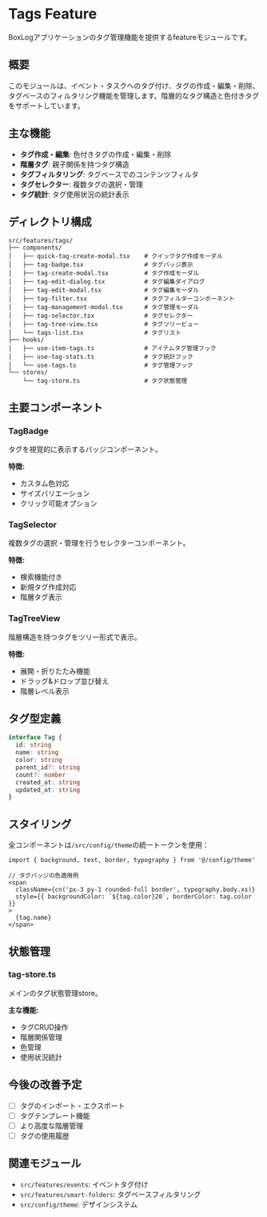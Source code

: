 # Tags Feature

BoxLogアプリケーションのタグ管理機能を提供するfeatureモジュールです。

## 概要

このモジュールは、イベント・タスクへのタグ付け、タグの作成・編集・削除、タグベースのフィルタリング機能を管理します。階層的なタグ構造と色付きタグをサポートしています。

## 主な機能

- **タグ作成・編集**: 色付きタグの作成・編集・削除
- **階層タグ**: 親子関係を持つタグ構造
- **タグフィルタリング**: タグベースでのコンテンツフィルタ
- **タグセレクター**: 複数タグの選択・管理
- **タグ統計**: タグ使用状況の統計表示

## ディレクトリ構成

```
src/features/tags/
├── components/
│   ├── quick-tag-create-modal.tsx    # クイックタグ作成モーダル
│   ├── tag-badge.tsx                 # タグバッジ表示
│   ├── tag-create-modal.tsx          # タグ作成モーダル
│   ├── tag-edit-dialog.tsx           # タグ編集ダイアログ
│   ├── tag-edit-modal.tsx            # タグ編集モーダル
│   ├── tag-filter.tsx                # タグフィルターコンポーネント
│   ├── tag-management-modal.tsx      # タグ管理モーダル
│   ├── tag-selector.tsx              # タグセレクター
│   ├── tag-tree-view.tsx             # タグツリービュー
│   └── tags-list.tsx                 # タグリスト
├── hooks/
│   ├── use-item-tags.ts              # アイテムタグ管理フック
│   ├── use-tag-stats.ts              # タグ統計フック
│   └── use-tags.ts                   # タグ管理フック
└── stores/
    └── tag-store.ts                  # タグ状態管理
```

## 主要コンポーネント

### TagBadge

タグを視覚的に表示するバッジコンポーネント。

**特徴:**
- カスタム色対応
- サイズバリエーション
- クリック可能オプション

### TagSelector

複数タグの選択・管理を行うセレクターコンポーネント。

**特徴:**
- 検索機能付き
- 新規タグ作成対応
- 階層タグ表示

### TagTreeView

階層構造を持つタグをツリー形式で表示。

**特徴:**
- 展開・折りたたみ機能
- ドラッグ&ドロップ並び替え
- 階層レベル表示

## タグ型定義

```typescript
interface Tag {
  id: string
  name: string
  color: string
  parent_id?: string
  count?: number
  created_at: string
  updated_at: string
}
```

## スタイリング

全コンポーネントは`/src/config/theme`の統一トークンを使用：

```tsx
import { background, text, border, typography } from '@/config/theme'

// タグバッジの色適用例
<span
  className={cn('px-3 py-1 rounded-full border', typography.body.xs)}
  style={{ backgroundColor: `${tag.color}20`, borderColor: tag.color }}
>
  {tag.name}
</span>
```

## 状態管理

### tag-store.ts

メインのタグ状態管理store。

**主な機能:**
- タグCRUD操作
- 階層関係管理
- 色管理
- 使用状況統計

## 今後の改善予定

- [ ] タグのインポート・エクスポート
- [ ] タグテンプレート機能
- [ ] より高度な階層管理
- [ ] タグの使用履歴

## 関連モジュール

- `src/features/events`: イベントタグ付け
- `src/features/smart-folders`: タグベースフィルタリング
- `src/config/theme`: デザインシステム